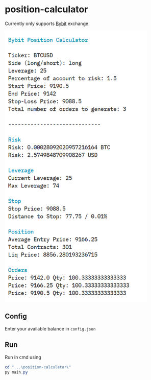 # position-calculator

Currently only supports [Bybit](https://www.bybit.com) exchange.

![example_cmd](example_cmd.png)

## Config

Enter your available balance in ``config.json``

## Run

Run in cmd using

```powershell
cd "...\position-calculator\"
py main.py
```
